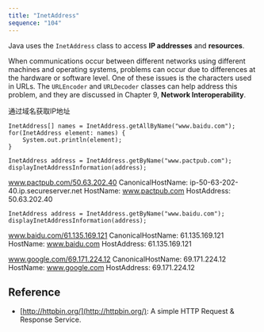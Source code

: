 ```yaml
---
title: "InetAddress"
sequence: "104"
---
```


Java uses the `InetAddress` class to access **IP addresses** and **resources**.

When communications occur between different networks using different machines and operating systems, problems can occur due to differences at the hardware or software level. One of these issues is the characters used in URLs. The `URLEncoder` and `URLDecoder` classes can help address this problem, and they are discussed in Chapter 9, **Network Interoperability**.

通过域名获取IP地址

```text
InetAddress[] names = InetAddress.getAllByName("www.baidu.com");
for(InetAddress element: names) {
    System.out.println(element);
}
```

```text
InetAddress address = InetAddress.getByName("www.pactpub.com");
displayInetAddressInformation(address);
```


www.pactpub.com/50.63.202.40
CanonicalHostName: ip-50-63-202-40.ip.secureserver.net
HostName: www.pactpub.com
HostAddress: 50.63.202.40


```text
InetAddress address = InetAddress.getByName("www.baidu.com");
displayInetAddressInformation(address);
```

www.baidu.com/61.135.169.121
CanonicalHostName: 61.135.169.121
HostName: www.baidu.com
HostAddress: 61.135.169.121

www.google.com/69.171.224.12
CanonicalHostName: 69.171.224.12
HostName: www.google.com
HostAddress: 69.171.224.12

## Reference

- [http://httpbin.org/](http://httpbin.org/): A simple HTTP Request & Response Service.
